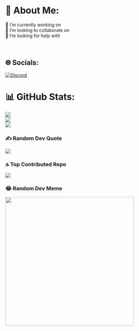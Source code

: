 # 💫 About Me:
🔭 I’m currently working on<br>👯 I’m looking to collaborate on<br>🤝 I’m looking for help with<br><br><br>


## 🌐 Socials:
[![Discord](https://img.shields.io/badge/Discord-%237289DA.svg?logo=discord&logoColor=white)](https://discord.gg/terry980401) 

# 📊 GitHub Stats:
![](https://github-readme-stats.vercel.app/api?username=Terry-50000&theme=blue-green&hide_border=true&include_all_commits=false&count_private=false)<br/>
![](https://github-readme-streak-stats.herokuapp.com/?user=Terry-50000&theme=blue-green&hide_border=true)<br/>
![](https://github-readme-stats.vercel.app/api/top-langs/?username=Terry-50000&theme=blue-green&hide_border=true&include_all_commits=false&count_private=false&layout=compact)

### ✍️ Random Dev Quote
![](https://quotes-github-readme.vercel.app/api?type=horizontal&theme=radical)

### 🔝 Top Contributed Repo
![](https://github-contributor-stats.vercel.app/api?username=Terry-50000&limit=5&theme=dark&combine_all_yearly_contributions=true)

### 😂 Random Dev Meme
<img src='https://randommeme-five.vercel.app/' style="height: 400px;"/>

<!-- Proudly created with GPRM ( https://gprm.itsvg.in ) -->
